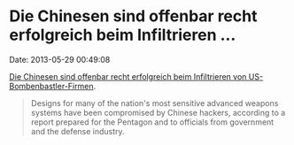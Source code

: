 Die Chinesen sind offenbar recht erfolgreich beim Infiltrieren \...
===================================================================

Date: 2013-05-29 00:49:08

[Die Chinesen sind offenbar recht erfolgreich beim Infiltrieren von
US-Bombenbastler-Firmen](http://www.washingtonpost.com/world/national-security/confidential-report-lists-us-weapons-system-designs-compromised-by-chinese-cyberspies/2013/05/27/a42c3e1c-c2dd-11e2-8c3b-0b5e9247e8ca_story.html).

> Designs for many of the nation's most sensitive advanced weapons
> systems have been compromised by Chinese hackers, according to a
> report prepared for the Pentagon and to officials from government and
> the defense industry.
